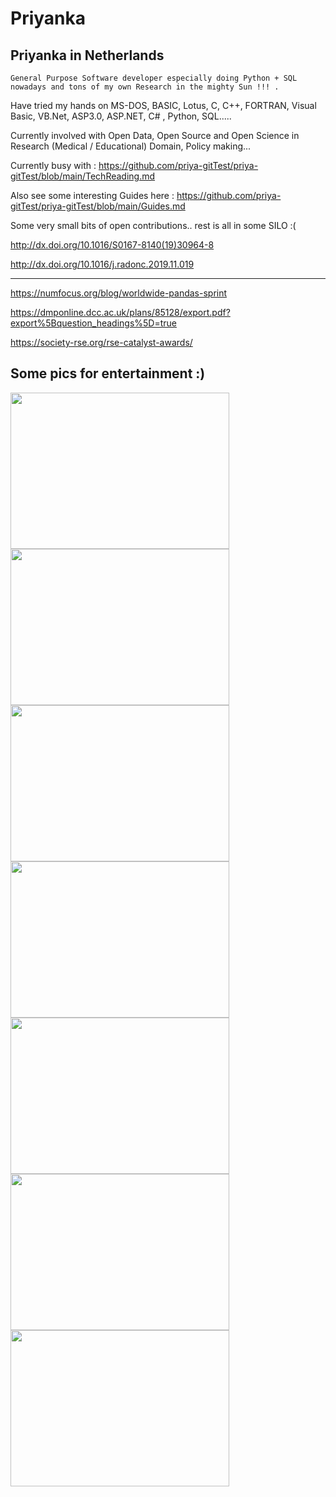 # **Priyanka**
## Priyanka in Netherlands 

```
General Purpose Software developer especially doing Python + SQL nowadays and tons of my own Research in the mighty Sun !!! .
```

Have tried my hands on MS-DOS, BASIC, Lotus, C, C++, FORTRAN, Visual Basic, VB.Net, ASP3.0, ASP.NET, C# , Python, SQL.....

Currently involved with Open Data, Open Source and Open Science in Research (Medical / Educational) Domain, Policy making...

Currently busy with : https://github.com/priya-gitTest/priya-gitTest/blob/main/TechReading.md 

Also see some interesting Guides here : https://github.com/priya-gitTest/priya-gitTest/blob/main/Guides.md

Some very small bits of open contributions.. rest is all in some SILO :(

http://dx.doi.org/10.1016/S0167-8140(19)30964-8

http://dx.doi.org/10.1016/j.radonc.2019.11.019

---
https://numfocus.org/blog/worldwide-pandas-sprint

https://dmponline.dcc.ac.uk/plans/85128/export.pdf?export%5Bquestion_headings%5D=true

https://society-rse.org/rse-catalyst-awards/


## Some pics for entertainment :) 

<img src="https://github.com/priya-gitTest/Priyanka/assets/21082240/1db0a0f8-43cf-46e4-97bb-7d21498b9c35" width="350" height="250">

<img src="https://github.com/priya-gitTest/Priyanka/assets/21082240/71f2be18-2865-4ac6-9d62-5b79847878b1" width="350" height="250">
<img src="https://github.com/priya-gitTest/Priyanka/assets/21082240/cc91972a-b601-46e1-8d5b-0fdea68604c7" width="350" height="250">
<img src="https://github.com/priya-gitTest/Priyanka/assets/21082240/c1f709e7-d0a2-4a75-a66a-941efda901cf" width="350" height="250">
<img src="https://github.com/priya-gitTest/Priyanka/assets/21082240/04a58775-1e88-4b60-af44-963456a85ae3" width="350" height="250">
<img src="https://github.com/priya-gitTest/Priyanka/assets/21082240/d4641be1-e78a-49a4-96cc-95ab1d3607a2" width="350" height="250">
<img src="https://github.com/priya-gitTest/Priyanka/assets/21082240/62699f2c-7f08-4d29-9e84-5fbc3f27dfbb" width="350" height="250">

